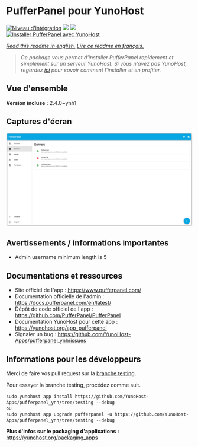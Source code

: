 # PufferPanel pour YunoHost

[![Niveau d'intégration](https://dash.yunohost.org/integration/pufferpanel.svg)](https://dash.yunohost.org/appci/app/pufferpanel) ![](https://ci-apps.yunohost.org/ci/badges/pufferpanel.status.svg) ![](https://ci-apps.yunohost.org/ci/badges/pufferpanel.maintain.svg)  
[![Installer PufferPanel avec YunoHost](https://install-app.yunohost.org/install-with-yunohost.svg)](https://install-app.yunohost.org/?app=pufferpanel)

*[Read this readme in english.](./README.md)*
*[Lire ce readme en français.](./README_fr.md)*

> *Ce package vous permet d'installer PufferPanel rapidement et simplement sur un serveur YunoHost.
Si vous n'avez pas YunoHost, regardez [ici](https://yunohost.org/#/install) pour savoir comment l'installer et en profiter.*

## Vue d'ensemble



**Version incluse :** 2.4.0~ynh1



## Captures d'écran

![](./doc/screenshots/serverlist.png)

## Avertissements / informations importantes

- Admin username minimum length is 5
## Documentations et ressources

* Site officiel de l'app : https://www.pufferpanel.com/
* Documentation officielle de l'admin : https://docs.pufferpanel.com/en/latest/
* Dépôt de code officiel de l'app : https://github.com/PufferPanel/PufferPanel
* Documentation YunoHost pour cette app : https://yunohost.org/app_pufferpanel
* Signaler un bug : https://github.com/YunoHost-Apps/pufferpanel_ynh/issues

## Informations pour les développeurs

Merci de faire vos pull request sur la [branche testing](https://github.com/YunoHost-Apps/pufferpanel_ynh/tree/testing).

Pour essayer la branche testing, procédez comme suit.
```
sudo yunohost app install https://github.com/YunoHost-Apps/pufferpanel_ynh/tree/testing --debug
ou
sudo yunohost app upgrade pufferpanel -u https://github.com/YunoHost-Apps/pufferpanel_ynh/tree/testing --debug
```

**Plus d'infos sur le packaging d'applications :** https://yunohost.org/packaging_apps